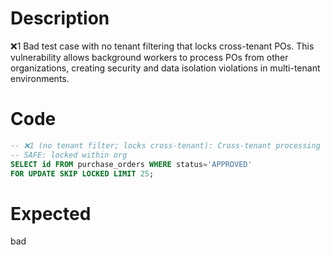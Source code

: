 # Description
❌1 Bad test case with no tenant filtering that locks cross-tenant POs. This vulnerability allows background workers to process POs from other organizations, creating security and data isolation violations in multi-tenant environments.

# Code
```sql
-- ❌1 (no tenant filter; locks cross-tenant): Cross-tenant processing vulnerability
-- SAFE: locked within org
SELECT id FROM purchase_orders WHERE status='APPROVED'
FOR UPDATE SKIP LOCKED LIMIT 25;
```

# Expected
bad